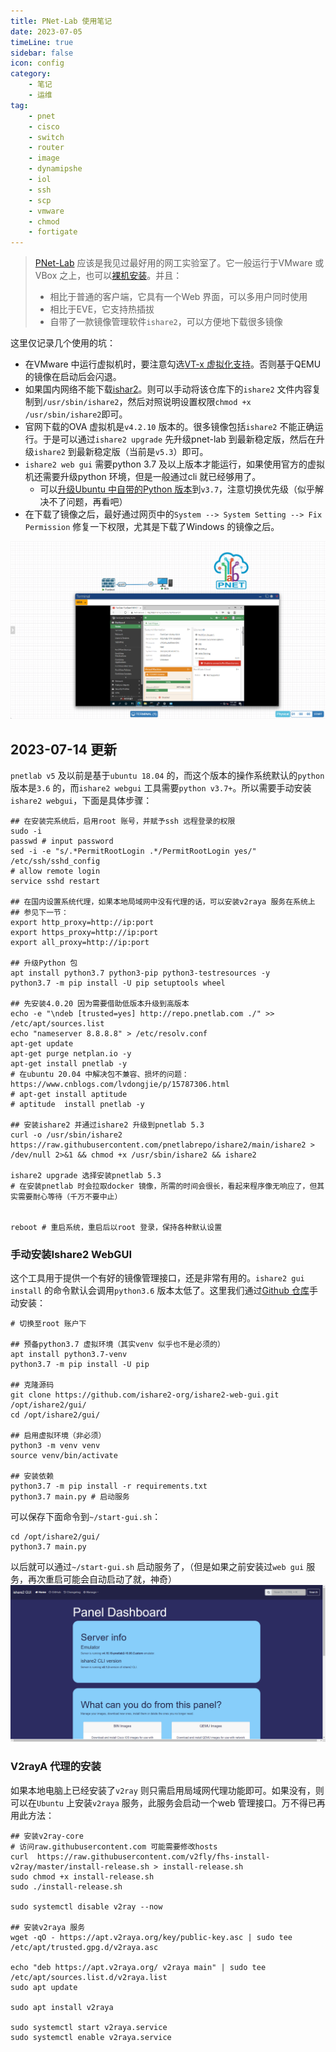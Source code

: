 ```yaml
---
title: PNet-Lab 使用笔记 
date: 2023-07-05
timeLine: true
sidebar: false  
icon: config
category:  
    - 笔记  
    - 运维      
tag:   
    - pnet  
    - cisco  
    - switch  
    - router  
    - image  
    - dynamipshe  
    - iol  
    - ssh  
    - scp  
    - vmware  
    - chmod  
    - fortigate
---  
```


> [PNet-Lab](https://www.pnetlab.com/) 应该是我见过最好用的网工实验室了。它一般运行于VMware 或VBox 之上，也可以[裸机安装](https://www.pnetlab.com/pages/documentation?slug=install-bare-metal)。并且：  
> - 相比于普通的客户端，它具有一个Web 界面，可以多用户同时使用  
> - 相比于EVE，它支持热插拔   
> - 自带了一款镜像管理软件`ishare2`，可以方便地下载很多镜像  

这里仅记录几个使用的坑：  
- 在VMware 中运行虚拟机时，要注意勾选[VT-x 虚拟化支持](https://www.pnetlab.com/pages/documentation?slug=install-PNETlab)。否则基于QEMU 的镜像在启动后会闪退。  
- 如果国内网络不能下载[ishar2](https://github.com/pnetlabrepo/ishare2)。则可以手动将该仓库下的`ishare2` 文件内容复制到`/usr/sbin/ishare2`，然后对照说明设置权限`chmod +x /usr/sbin/ishare2`即可。  
- 官网下载的OVA 虚拟机是`v4.2.10` 版本的。很多镜像包括`ishare2` 不能正确运行。于是可以通过`ishare2 upgrade` 先升级pnet-lab 到最新稳定版，然后在升级`ishare2` 到最新稳定版（当前是`v5.3`）即可。  
- `ishare2 web gui` 需要python 3.7 及以上版本才能运行，如果使用官方的虚拟机还需要升级python 环境，但是一般通过cli 就已经够用了。  
  - 可以[升级Ubuntu 中自带的Python 版本](https://blog.csdn.net/mbdong/article/details/127662406)到`v3.7`，注意切换优先级（似乎解决不了问题，再看吧）  
- 在下载了镜像之后，最好通过网页中的`System --> System Setting --> Fix Permission` 修复一下权限，尤其是下载了Windows 的镜像之后。  

![](./img/demo.png)   

## 2023-07-14 更新   
`pnetlab v5` 及以前是基于`ubuntu 18.04` 的，而这个版本的操作系统默认的`python` 版本是`3.6` 的，而`ishare2 webgui` 工具需要`python v3.7+`。所以需要手动安装`ishare2 webgui`，下面是具体步骤：  

```shell  
## 在安装完系统后，启用root 账号，并赋予ssh 远程登录的权限
sudo -i 
passwd # input password  
sed -i -e "s/.*PermitRootLogin .*/PermitRootLogin yes/" /etc/ssh/sshd_config 
# allow remote login
service sshd restart  

## 在国内设置系统代理，如果本地局域网中没有代理的话，可以安装v2raya 服务在系统上  
## 参见下一节：  
export http_proxy=http://ip:port 
export https_proxy=http://ip:port 
export all_proxy=http://ip:port    

## 升级Python 包  
apt install python3.7 python3-pip python3-testresources -y
python3.7 -m pip install -U pip setuptools wheel    

## 先安装4.0.20 因为需要借助低版本升级到高版本
echo -e "\ndeb [trusted=yes] http://repo.pnetlab.com ./" >> /etc/apt/sources.list
echo "nameserver 8.8.8.8" > /etc/resolv.conf
apt-get update
apt-get purge netplan.io -y
apt-get install pnetlab -y
# 在ubuntu 20.04 中解决包不兼容、损坏的问题： https://www.cnblogs.com/lvdongjie/p/15787306.html
# apt-get install aptitude  
# aptitude  install pnetlab -y

## 安装ishare2 并通过ishare2 升级到pnetlab 5.3
curl -o /usr/sbin/ishare2 https://raw.githubusercontent.com/pnetlabrepo/ishare2/main/ishare2 > /dev/null 2>&1 && chmod +x /usr/sbin/ishare2 && ishare2  

ishare2 upgrade 选择安装pnetlab 5.3  
# 在安装pnetlab 时会拉取docker 镜像，所需的时间会很长，看起来程序像无响应了，但其实需要耐心等待（千万不要中止）  


reboot # 重启系统，重启后以root 登录，保持各种默认设置  
```  

### 手动安装Ishare2 WebGUI  
这个工具用于提供一个有好的镜像管理接口，还是非常有用的。`ishare2 gui install` 的命令默认会调用`python3.6` 版本太低了。这里我们通过[Github 仓库](https://github.com/ishare2-org/ishare2-web-gui)手动安装：  
```shell
# 切换至root 账户下

## 预备python3.7 虚拟环境（其实venv 似乎也不是必须的）
apt install python3.7-venv
python3.7 -m pip install -U pip 

## 克隆源码
git clone https://github.com/ishare2-org/ishare2-web-gui.git /opt/ishare2/gui/
cd /opt/ishare2/gui/  

## 启用虚拟环境（非必须）
python3 -m venv venv
source venv/bin/activate

## 安装依赖
python3.7 -m pip install -r requirements.txt
python3.7 main.py # 启动服务  
```  
可以保存下面命令到`~/start-gui.sh`：  
```shell  
cd /opt/ishare2/gui/  
python3.7 main.py 
```  
以后就可以通过`~/start-gui.sh` 启动服务了，（但是如果之前安装过`web gui` 服务，再次重启可能会自动启动了就，神奇）  
![](./img/ishare2_web_gui.png)

### V2rayA 代理的安装  
如果本地电脑上已经安装了`v2ray` 则只需启用局域网代理功能即可。如果没有，则可以在`Ubuntu` 上安装`v2raya` 服务，此服务会启动一个web 管理接口。万不得已再用此方法：    
```shell  
## 安装v2ray-core  
# 访问raw.githubusercontent.com 可能需要修改hosts  
curl  https://raw.githubusercontent.com/v2fly/fhs-install-v2ray/master/install-release.sh > install-release.sh
sudo chmod +x install-release.sh
sudo ./install-release.sh

sudo systemctl disable v2ray --now  

## 安装v2raya 服务
wget -qO - https://apt.v2raya.org/key/public-key.asc | sudo tee /etc/apt/trusted.gpg.d/v2raya.asc  

echo "deb https://apt.v2raya.org/ v2raya main" | sudo tee /etc/apt/sources.list.d/v2raya.list
sudo apt update

sudo apt install v2raya

sudo systemctl start v2raya.service
sudo systemctl enable v2raya.service
```